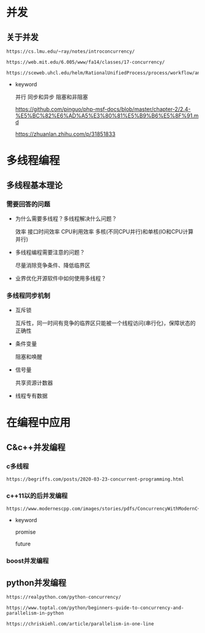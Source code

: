 
# 并发
## 关于并发

    https://cs.lmu.edu/~ray/notes/introconcurrency/

    https://web.mit.edu/6.005/www/fa14/classes/17-concurrency/

    https://sceweb.uhcl.edu/helm/RationalUnifiedProcess/process/workflow/ana_desi/co_cncry.htm#

* keyword

    并行 同步和异步 阻塞和非阻塞

    https://github.com/pinguo/php-msf-docs/blob/master/chapter-2/2.4-%E5%BC%82%E6%AD%A5%E3%80%81%E5%B9%B6%E5%8F%91.md

    https://zhuanlan.zhihu.com/p/31851833

# 多线程编程

## 多线程基本理论
### 需要回答的问题

* 为什么需要多线程？多线程解决什么问题？

    效率 接口时间效率 CPU利用效率 多核(不同CPU并行)和单核(IO和CPU计算并行)

* 多线程编程需要注意的问题？

    尽量消除竞争条件、降低临界区

* 业界优化开源软件中如何使用多线程？

### 多线程同步机制

* 互斥锁

    互斥性，同一时间有竞争的临界区只能被一个线程访问(串行化)，保障状态的正确性

* 条件变量

    阻塞和唤醒

* 信号量

    共享资源计数器

* 线程专有数据

# 在编程中应用
## C&c++并发编程
### c多线程

    https://begriffs.com/posts/2020-03-23-concurrent-programming.html

### c++11以的后并发编程

    https://www.modernescpp.com/images/stories/pdfs/ConcurrencyWithModernC++.pdf



* keyword

    promise

    future

### boost并发编程

## python并发编程

    https://realpython.com/python-concurrency/

    https://www.toptal.com/python/beginners-guide-to-concurrency-and-parallelism-in-python

    https://chriskiehl.com/article/parallelism-in-one-line

